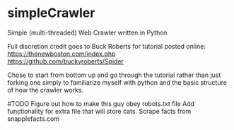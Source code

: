 # simpleCrawler
Simple (multi-threaded) Web Crawler written in Python

Full discretion credit goes to Buck Roberts for tutorial posted online:
https://thenewboston.com/index.php
https://github.com/buckyroberts/Spider

Chose to start from bottom up and go through the tutorial rather than just forking one simply to familiarize myself with python and the basic structure of how the crawler works.

#TODO
Figure out how to make this guy obey robots.txt file
Add functionality for extra file that will store cats.
Scrape facts from snapplefacts.com



